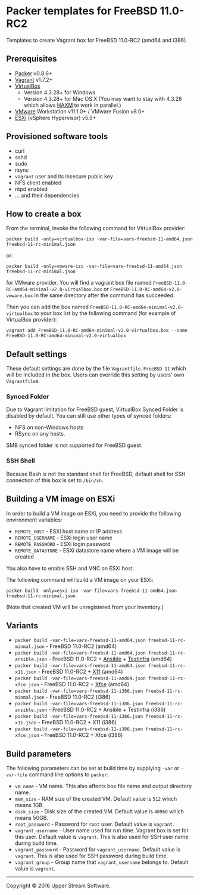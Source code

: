 # Packer templates for FreeBSD 11.0-RC2

Templates to create Vagrant box for FreeBSD 11.0-RC2 (amd64 and i386).

## Prerequisites

* [Packer] v0.8.6+
* [Vagrant] v1.7.2+
* [VirtualBox]
	* Version 4.3.28+ for Windows
	* Version 4.3.28+ for Mac OS X (You may want to stay with 4.3.28 which allows [HAXM] to work in parallel.)
* [VMware] Workstation v11.1.0+ / VMware Fusion v8.0+
* [ESXi] (vSphere Hypervisor) v5.5+

[ESXi]: http://www.vmware.com/products/vsphere-hypervisor
        "Free VMware vSphere Hypervisor, Free Virtualization (ESXi)"
[HAXM]: https://software.intel.com/en-us/android/articles/intel-hardware-accelerated-execution-manager
        "Intel&reg; Hardware Accelerated Execution Manager"
[Packer]: https://www.packer.io/ "Packer by HashiCorp"
[Vagrant]: https://www.vagrantup.com/ "Vagrant"
[VirtualBox]: https://www.virtualbox.org/ "Oracle VM VirtualBox"
[VMware]: http://www.vmware.com/ "VMware Virtualization for Desktop &amp; Server, Application, Public &amp; Hybrid Clouds"

## Provisioned software tools

* curl
* sshd
* sudo
* rsync
* `vagrant` user and its insecure public key
* NFS client enabled
* ntpd enabled
* ... and their dependencies

## How to create a box

From the terminal, invoke the following command for VirtualBox provider:

	packer build -only=virtualbox-iso -var-file=vars-freebsd-11-amd64.json freebsd-11-rc-minimal.json

or:

	packer build -only=vmware-iso -var-file=vars-freebsd-11-amd64.json freebsd-11-rc-minimal.json

for VMware provider.
You will find a vagrant box file named `FreeBSD-11.0-RC-amd64-minimal-v2.0-virtualbox.box` or
`FreeBSD-11.0-RC-amd64-v2.0-vmware.box` in the same directory after the command has succeeded.

Then you can add the box named `FreeBSD-11.0-RC-amd64-minimal-v2.0-virtualbox` to your box list
by the following command (for example of VirtualBox provider):

	vagrant add FreeBSD-11.0-RC-amd64-minimal-v2.0-virtualbox.box --name FreeBSD-11.0-RC-amd64-minimal-v2.0-virtualbox

## Default settings

These default settings are done by the file `Vagrantfile.FreeBSD-11` which will be included in the box.
Users can override this setting by users' own `Vagrantfile`s.

### Synced Folder

Due to Vagrant limitation for FreeBSD guest, VirtualBox Synced Folder is disabled by default.
You can still use other types of synced folders:

* NFS on non-Windows hosts
* RSync on any hosts.

SMB synced folder is not supported for FreeBSD guest.

### SSH Shell

Because Bash is not the standard shell for FreeBSD, default shell for SSH connection of this box
is set to `/bin/sh`.

## Building a VM image on ESXi

In order to build a VM image on ESXi, you need to provide the following environment variables:

* `REMOTE_HOST` - ESXi host name or IP address
* `REMOTE_USERNAME` - ESXi login user name
* `REMOTE_PASSWORD` - ESXi login password
* `REMOTE_DATASTORE` - ESXi datastore name where a VM image will be created

You also have to enable SSH and VNC on ESXi host.

The following command will build a VM image on your ESXi:

    packer build -only=esxi-iso -var-file=vars-freebsd-11-amd64.json freebsd-11-rc-minimal.json

(Note that created VM will be unregistered from your Inventory.)

## Variants

* `packer build -var-file=vars-freebsd-11-amd64.json freebsd-11-rc-minmal.json` - FreeBSD 11.0-RC2 (amd64)
* `packer build -var-file=vars-freebsd-11-amd64.json freebsd-11-rc-ansible.json` - FreeBSD 11.0-RC2 + [Ansible] + [Testinfra] (amd64)
* `packer build -var-file=vars-freebsd-11-amd64.json freebsd-11-rc-x11.json` - FreeBSD 11.0-RC2 + [X11] (amd64)
* `packer build -var-file=vars-freebsd-11-amd64.json freebsd-11-rc-xfce.json` - FreeBSD 11.0-RC2 + [Xfce] (amd64)
* `packer build -var-file=vars-freebsd-11-i386.json freebsd-11-rc-minmal.json` - FreeBSD 11.0-RC2 (i386)
* `packer build -var-file=vars-freebsd-11-i386.json freebsd-11-rc-ansible.json` - FreeBSD 11.0-RC2 + Ansible + Testinfra (i386)
* `packer build -var-file=vars-freebsd-11-i386.json freebsd-11-rc-x11.json` - FreeBSD 11.0-RC2 + X11 (i386)
* `packer build -var-file=vars-freebsd-11-i386.json freebsd-11-rc-xfce.json` - FreeBSD 11.0-RC2 + Xfce (i386)

[Ansible]: https://www.ansible.com/ "Ansible is Simple IT Automation"
[Testinfra]: https://testinfra.readthedocs.io/en/latest/ "Testinfra test your infrastructure &mdash; testinfra 1.4.1 documentation"
[X11]: https://www.x.org/wiki/ "X.Org"
[Xfce]: http://www.xfce.org/ "Xfce Desktop Environment"

## Build parameters

The following parameters can be set at build time by supplying `-var` or `-var-file` command line options to `packer`:

* `vm_name` - VM name.  This also affects box file name and output directory name.
* `mem_size` - RAM size of the created VM.  Default value is `512` which means 1GB.
* `disk_size` - Disk size of the created VM.  Default value is `40960` which means 50GB.
* `root_password` - Password for `root` user.  Default value is `vagrant`.
* `vagrant_username` - User name used for run time.  Vagrant box is set for this user.  Default value is `vagrant`.
  This is also used for SSH user name during build time.
* `vagrant_password` - Password for `vagrant_username`.  Default value is `vagrant`.
  This is also used for SSH password during build time.
* `vagrant_group` - Group name that `vagrant_username` belongs to.  Default value is `vagrant`.

- - -

Copyright &copy; 2016 Upper Stream Software.
